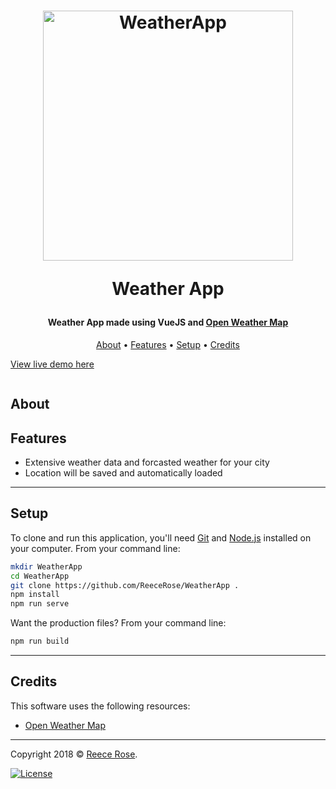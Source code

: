 <h1 align="center">
    <a href="https://reecerose.com/projects/weatherapp">
        <img    src="https://static.reecerose.com/images/projects/WeatherApp/logo.gif" title="Weather App" alt="WeatherApp" width="400">
    </a>

Weather App 
<!-- <br> -->
</h1>


<h4 align="center">
Weather App made using VueJS and <a href="https://openweathermap.org/">Open Weather Map</a>
</h4>

<p align="center">
    <a href="#about">About</a> •
    <a href="#features">Features</a> •
    <a href="#setup">Setup</a> •
    <a href="#credits">Credits</a>
    
    
[View live demo here](https://weatherapp.reecerose.com)    
</p>

<!-- Gif here -->
![]()
## About


## Features
 <!-- - Current weather data for your city (Current tem) -->
 - Extensive weather data and forcasted weather for your city
 - Location will be saved and automatically loaded

---


## Setup

To clone and run this application, you'll need [Git](https://git-scm.com) and [Node.js](https://nodejs.org/en/download/) installed on your computer. 
From your command line:

```bash
mkdir WeatherApp
cd WeatherApp
git clone https://github.com/ReeceRose/WeatherApp .
npm install
npm run serve
```

Want the production files?
From your command line:
```bash
npm run build
```

---

## Credits

This software uses the following resources:

- [Open Weather Map](https://openweathermap.org/)

---

Copyright 2018 © <a href="http://reecerose.com" target="_blank">Reece Rose</a>.

[![License](http://img.shields.io/:license-mit-blue.svg?style=flat-square)](http://badges.mit-license.org) 
